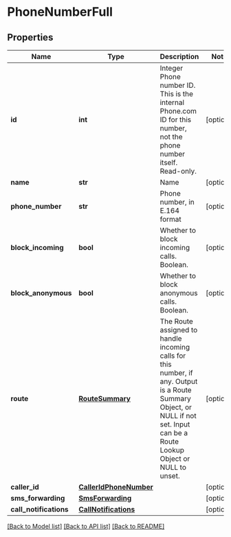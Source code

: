 # PhoneNumberFull

## Properties
Name | Type | Description | Notes
------------ | ------------- | ------------- | -------------
**id** | **int** | Integer Phone number ID. This is the internal Phone.com ID for this number, not the phone number itself. Read-only. | [optional] 
**name** | **str** | Name | [optional] 
**phone_number** | **str** | Phone number, in E.164 format | [optional] 
**block_incoming** | **bool** | Whether to block incoming calls. Boolean. | [optional] 
**block_anonymous** | **bool** | Whether to block anonymous calls. Boolean. | [optional] 
**route** | [**RouteSummary**](RouteSummary.md) | The Route assigned to handle incoming calls for this number, if any. Output is a Route Summary Object, or NULL if not set. Input can be a Route Lookup Object or NULL to unset. | [optional] 
**caller_id** | [**CallerIdPhoneNumber**](CallerIdPhoneNumber.md) |  | [optional] 
**sms_forwarding** | [**SmsForwarding**](SmsForwarding.md) |  | [optional] 
**call_notifications** | [**CallNotifications**](CallNotifications.md) |  | [optional] 

[[Back to Model list]](../README.md#documentation-for-models) [[Back to API list]](../README.md#documentation-for-api-endpoints) [[Back to README]](../README.md)


